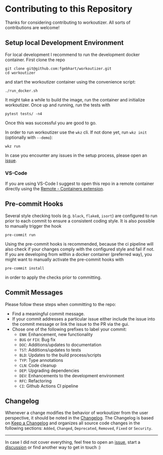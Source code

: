 # Contributing to this Repository 

Thanks for considering contributing to workoutizer. All sorts of contributions are welcome!


## Setup local Development Environment

For local development I recommend to run the development docker container. First clone the repo
```
git clone git@github.com:fgebhart/workoutizer.git
cd workoutizer
```
and start the workoutizer container using the convenience script:
```
./run_docker.sh
```
It might take a while to build the image, run the container and initialize workoutizer. Once up and running, run the
tests with
```
pytest tests/ -n4
```
Once this was successful you are good to go.

In order to run workoutizer use the `wkz` cli. If not done yet, run `wkz init` (optionally with `--demo`):
```
wkz run
```
In case you encounter any issues in the setup process, please open an [issue](https://github.com/fgebhart/workoutizer/issues).


### VS-Code

If you are using VS-Code I suggest to open this repo in a remote container directly using the
[Remote - Containers extension](https://marketplace.visualstudio.com/items?itemName=ms-vscode-remote.remote-containers).


## Pre-commit Hooks

Several style checking tools (e.g. `black`, `flake8`, `isort`) are configured to run prior to each commit to ensure a
consistent coding style. It is also possible to manually trigger the hook
```
pre-commit run
```
Using the pre-commit hooks is recommended, because the ci pipeline will also check if your changes comply with the
configured style and fail if not.
If you are developing from within a docker container (preferred way), you might want to manually activate the pre-commit 
hooks with
```
pre-commit install
```
in order to apply the checks prior to committing.


## Commit Messages

Please follow these steps when committing to the repo:
* Find a meaningful commit message.
* If your commit addresses a particular issue either include the issue into the commit message or link the issue
  to the PR via the gui.
* Chose one of the following prefixes to label your commit:
   - `ENH`: Enhancement, new functionality
   - `BUG` or `FIX`: Bug fix
   - `DOC`: Additions/updates to documentation
   - `TST`: Additions/updates to tests
   - `BLD`: Updates to the build process/scripts
   - `TYP`: Type annotations
   - `CLN`: Code cleanup
   - `DEP`: Upgrading dependencies
   - `DEV`: Enhancements to the development environment
   - `RFC`: Refactoring
   - `CI`: Github Actions CI pipeline


## Changelog

Whenever a change modifies the behavior of workoutizer from the user perspective, it should be noted in the 
[Changelog](https://github.com/fgebhart/workoutizer/blob/main/CHANGELOG.md). The Changelog is based on
[Keep a Changelog](http://keepachangelog.com/en/1.0.0/) and organizes all source code changes in the following sections:
`Added`, `Changed`, `Deprecated`, `Removed`, `Fixed` or `Security`.


----------------------------

In case I did not cover everything, feel free to open an [issue](https://github.com/fgebhart/workoutizer/issues), start
a [discussion](https://github.com/fgebhart/workoutizer/discussions) or find another way to get in touch :)
